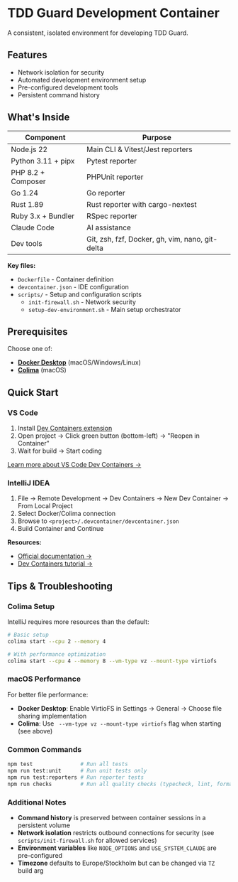 # TDD Guard Development Container

A consistent, isolated environment for developing TDD Guard.

## Features

- Network isolation for security
- Automated development environment setup
- Pre-configured development tools
- Persistent command history

## What's Inside

| Component          | Purpose                                         |
| ------------------ | ----------------------------------------------- |
| Node.js 22         | Main CLI & Vitest/Jest reporters                |
| Python 3.11 + pipx | Pytest reporter                                 |
| PHP 8.2 + Composer | PHPUnit reporter                                |
| Go 1.24            | Go reporter                                     |
| Rust 1.89          | Rust reporter with cargo-nextest                |
| Ruby 3.x + Bundler | RSpec reporter                                  |
| Claude Code        | AI assistance                                   |
| Dev tools          | Git, zsh, fzf, Docker, gh, vim, nano, git-delta |

**Key files:**

- `Dockerfile` - Container definition
- `devcontainer.json` - IDE configuration
- `scripts/` - Setup and configuration scripts
  - `init-firewall.sh` - Network security
  - `setup-dev-environment.sh` - Main setup orchestrator

## Prerequisites

Choose one of:

- **[Docker Desktop](https://www.docker.com/products/docker-desktop/)** (macOS/Windows/Linux)
- **[Colima](https://github.com/abiosoft/colima)** (macOS)

## Quick Start

### VS Code

1. Install [Dev Containers extension](https://marketplace.visualstudio.com/items?itemName=ms-vscode-remote.remote-containers)
2. Open project → Click green button (bottom-left) → "Reopen in Container"
3. Wait for build → Start coding

[Learn more about VS Code Dev Containers →](https://code.visualstudio.com/docs/devcontainers/containers)

### IntelliJ IDEA

1. File → Remote Development → Dev Containers → New Dev Container → From Local Project
2. Select Docker/Colima connection
3. Browse to `<project>/.devcontainer/devcontainer.json`
4. Build Container and Continue

**Resources:**

- [Official documentation →](https://www.jetbrains.com/help/idea/start-dev-container-from-welcome-screen.html)
- [Dev Containers tutorial →](https://blog.jetbrains.com/idea/2024/07/using-dev-containers-in-jetbrains-ides-part-1/)

## Tips & Troubleshooting

### Colima Setup

IntelliJ requires more resources than the default:

```bash
# Basic setup
colima start --cpu 2 --memory 4

# With performance optimization
colima start --cpu 4 --memory 8 --vm-type vz --mount-type virtiofs
```

### macOS Performance

For better file performance:

- **Docker Desktop**: Enable VirtioFS in Settings → General → Choose file sharing implementation
- **Colima**: Use ` --vm-type vz --mount-type virtiofs` flag when starting (see above)

### Common Commands

```bash
npm test               # Run all tests
npm run test:unit      # Run unit tests only
npm run test:reporters # Run reporter tests
npm run checks         # Run all quality checks (typecheck, lint, format, test)
```

### Additional Notes

- **Command history** is preserved between container sessions in a persistent volume
- **Network isolation** restricts outbound connections for security (see `scripts/init-firewall.sh` for allowed services)
- **Environment variables** like `NODE_OPTIONS` and `USE_SYSTEM_CLAUDE` are pre-configured
- **Timezone** defaults to Europe/Stockholm but can be changed via `TZ` build arg
